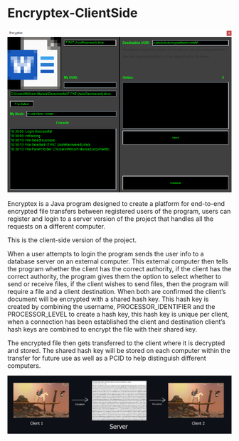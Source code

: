 # Encryptex-ClientSide

<p align="center">
  <img src="https://github.com/SAED2906/Encryptex-ClientSide/blob/main/GUIDemo.png" width="750" alt="accessibility text">
</p>

Encryptex is a Java program designed to create a platform for end-to-end encrypted file transfers between registered users of the program, users can register and login to a server version of the project that handles all the requests on a different computer.

This is the client-side version of the project.

When a user attempts to login the program sends the user info to a database server on an external computer. This external computer then tells the program whether the client has the correct authority, if the client has the correct authority, the program gives them the option to select whether to send or receive files, if the client wishes to send files, then the program will require a file and a client destination. When both are confirmed the client’s document will be encrypted with a shared hash key. This hash key is created by combining the username, PROCESSOR_IDENTIFIER and the PROCESSOR_LEVEL to create a hash key, this hash key is unique per client, when a connection has been established the client and destination client’s hash keys are combined to encrypt the file with their shared key.

The encrypted file then gets transferred to the client where it is decrypted and stored.
The shared hash key will be stored on each computer within the transfer for future use as well as a PCID to help distinguish different computers.

<p align="center">
  <img src="https://github.com/SAED2906/Encryptex-ClientSide/blob/main/Process.png" width="750" alt="accessibility text">
  </p>
